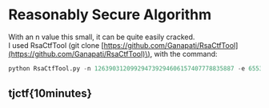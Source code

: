 # Reasonably Secure Algorithm

With an n value this small, it can be quite easily cracked.  
I used RsaCtfTool \(git clone [https://github.com/Ganapati/RsaCtfTool](https://github.com/Ganapati/RsaCtfTool)\), with the command:

```python
python RsaCtfTool.py -n 126390312099294739294606157407778835887 -e 65537 --uncipher 13612260682947644362892911986815626931
```

## tjctf{10minutes}

